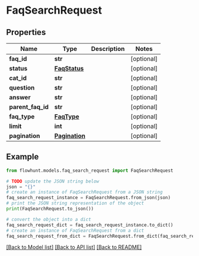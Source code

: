 # FaqSearchRequest


## Properties

Name | Type | Description | Notes
------------ | ------------- | ------------- | -------------
**faq_id** | **str** |  | [optional] 
**status** | [**FaqStatus**](FaqStatus.md) |  | [optional] 
**cat_id** | **str** |  | [optional] 
**question** | **str** |  | [optional] 
**answer** | **str** |  | [optional] 
**parent_faq_id** | **str** |  | [optional] 
**faq_type** | [**FaqType**](FaqType.md) |  | [optional] 
**limit** | **int** |  | [optional] 
**pagination** | [**Pagination**](Pagination.md) |  | [optional] 

## Example

```python
from flowhunt.models.faq_search_request import FaqSearchRequest

# TODO update the JSON string below
json = "{}"
# create an instance of FaqSearchRequest from a JSON string
faq_search_request_instance = FaqSearchRequest.from_json(json)
# print the JSON string representation of the object
print(FaqSearchRequest.to_json())

# convert the object into a dict
faq_search_request_dict = faq_search_request_instance.to_dict()
# create an instance of FaqSearchRequest from a dict
faq_search_request_from_dict = FaqSearchRequest.from_dict(faq_search_request_dict)
```
[[Back to Model list]](../README.md#documentation-for-models) [[Back to API list]](../README.md#documentation-for-api-endpoints) [[Back to README]](../README.md)


